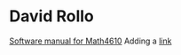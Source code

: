 # David Rollo

[Software manual for Math4610](https://pollorollo.github.io/SoftwareManual.md)
Adding a [link](SoftwareManual)
